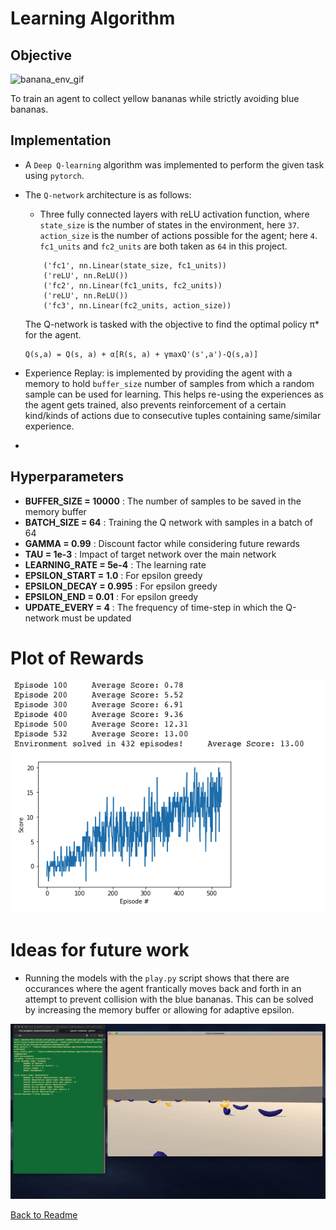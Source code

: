 # Learning Algorithm

## Objective
![banana_env_gif](https://github.com/AmreshVenugopal/DRLND_Navigation_Project/blob/master/banana.gif?raw=true?raw=true "Banana environment")

To train an agent to collect yellow bananas while strictly avoiding blue bananas.

## Implementation
- A `Deep Q-learning` algorithm was implemented to perform the given task using `pytorch`.
- The `Q-network` architecture is as follows:
    - Three fully connected layers with reLU activation function, where `state_size` is the number of states
    in the environment, here `37`. `action_size` is the number of actions possible for the agent; here `4`.
    `fc1_units` and `fc2_units` are both taken as `64` in this project.
    ```
        ('fc1', nn.Linear(state_size, fc1_units))
        ('reLU', nn.ReLU())
        ('fc2', nn.Linear(fc1_units, fc2_units))
        ('reLU', nn.ReLU())
        ('fc3', nn.Linear(fc2_units, action_size))
    ```

    The Q-network is tasked with the objective to find the optimal policy π* for the agent.
    ```
    Q(s,a) = Q(s, a) + α[R(s, a) + γmaxQ'(s',a')-Q(s,a)]
    ```
- Experience Replay: is implemented by providing the agent with a memory
    to hold `buffer_size` number of samples from which a random sample can be used for learning.
    This helps re-using the experiences as the agent gets trained, also prevents reinforcement of a
    certain kind/kinds of actions due to consecutive tuples containing same/similar experience.

-

## Hyperparameters
- **BUFFER_SIZE   = 10000**     : The number of samples to be saved in the memory buffer
- **BATCH_SIZE    = 64**        : Training the Q network with samples in a batch of 64
- **GAMMA         = 0.99**      : Discount factor while considering future rewards
- **TAU           = 1e-3**      : Impact of target network over the main network
- **LEARNING_RATE = 5e-4**      : The learning rate
- **EPSILON_START = 1.0**       : For epsilon greedy
- **EPSILON_DECAY = 0.995**     : For epsilon greedy
- **EPSILON_END   = 0.01**      : For epsilon greedy
- **UPDATE_EVERY  = 4**         : The frequency of time-step in which the Q-network must be updated



# Plot of Rewards
![banana_agent_rewards](https://github.com/AmreshVenugopal/DRLND_Navigation_Project/blob/master/DRLND_agent_scores.png?raw=true?raw=true "Agent scores")


# Ideas for future work
- Running the models with the `play.py` script shows that there are occurances where the agent
frantically moves back and forth in an attempt to prevent collision with the blue bananas.
This can be solved by increasing the memory buffer or allowing for adaptive epsilon.

![banana_agent_rewards](https://github.com/AmreshVenugopal/DRLND_Navigation_Project/blob/master/banana_agent_fails.gif?raw=true?raw=true "Agent scores")

[Back to Readme](https://github.com/AmreshVenugopal/DRLND_Navigation_Project/blob/master/Readme.md)